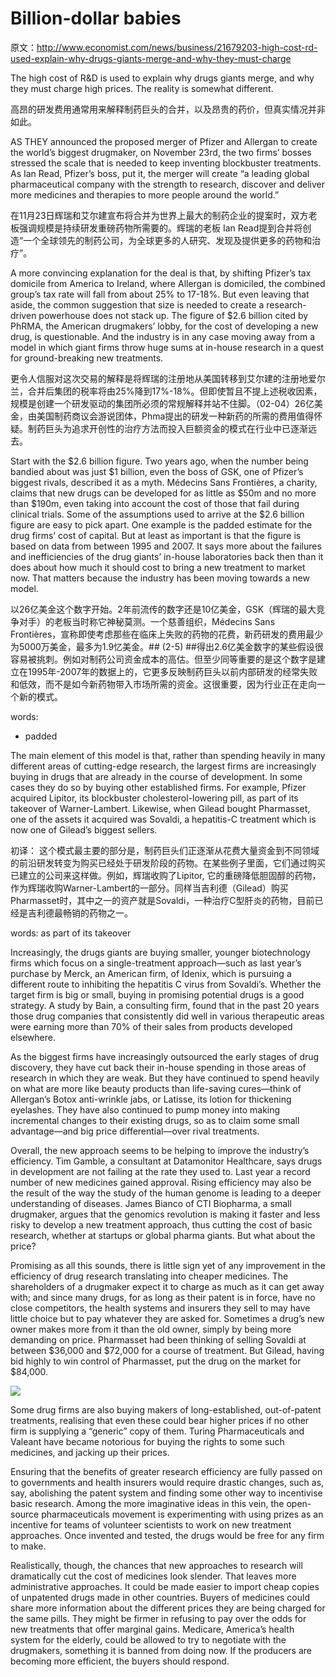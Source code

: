 # Billion-dollar babies
原文：http://www.economist.com/news/business/21679203-high-cost-rd-used-explain-why-drugs-giants-merge-and-why-they-must-charge

The high cost of R&D is used to explain why drugs giants merge, and why they must charge high prices. The reality is somewhat different.

高昂的研发费用通常用来解释制药巨头的合并，以及昂贵的药价，但真实情况并非如此。

AS THEY announced the proposed merger of Pfizer and Allergan to create the world’s biggest drugmaker, on November 23rd, the two firms’ bosses stressed the scale that is needed to keep inventing blockbuster treatments. As Ian Read, Pfizer’s boss, put it, the merger will create “a leading global pharmaceutical company with the strength to research, discover and deliver more medicines and therapies to more people around the world.”

在11月23日辉瑞和艾尔建宣布将合并为世界上最大的制药企业的提案时，双方老板强调规模是持续研发重磅药物所需要的。辉瑞的老板 Ian Read提到合并将创造“一个全球领先的制药公司，为全球更多的人研究、发现及提供更多的药物和治疗”。


A more convincing explanation for the deal is that, by shifting Pfizer’s tax domicile from America to Ireland, where Allergan is domiciled, the combined group’s tax rate will fall from about 25% to 17-18%. But even leaving that aside, the common suggestion that size is needed to create a research-driven powerhouse does not stack up. The figure of $2.6 billion cited by PhRMA, the American drugmakers’ lobby, for the cost of developing a new drug, is questionable. And the industry is in any case moving away from a model in which giant firms throw huge sums at in-house research in a quest for ground-breaking new treatments.

更令人信服对这次交易的解释是将辉瑞的注册地从美国转移到艾尔建的注册地爱尔兰，合并后集团的税率将由25%降到17%-18%。但即使暂且不提上述税收因素，规模是创建一个研发驱动的集团所必须的常规解释并站不住脚。（02-04）26亿美金，由美国制药商议会游说团体，Phma提出的研发一种新药的所需的费用值得怀疑。制药巨头为追求开创性的治疗方法而投入巨额资金的模式在行业中已逐渐远去。

Start with the $2.6 billion figure. Two years ago, when the number being bandied about was just $1 billion, even the boss of GSK, one of Pfizer’s biggest rivals, described it as a myth. Médecins Sans Frontières, a charity, claims that new drugs can be developed for as little as $50m and no more than $190m, even taking into account the cost of those that fail during clinical trials. Some of the assumptions used to arrive at the $2.6 billion figure are easy to pick apart. One example is the padded estimate for the drug firms’ cost of capital. But at least as important is that the figure is based on data from between 1995 and 2007. It says more about the failures and inefficiencies of the drug giants’ in-house laboratories back then than it does about how much it should cost to bring a new treatment to market now. That matters because the industry has been moving towards a new model.

以26亿美金这个数字开始。2年前流传的数字还是10亿美金，GSK（辉瑞的最大竞争对手）的老板当时称它神秘莫测。一个慈善组织，Médecins Sans Frontières，宣称即使考虑那些在临床上失败的药物的花费，新药研发的费用最少为5000万美金，最多为1.9忆美金。## (2-5) ##得出2.6亿美金数字的某些假设很容易被挑刺。例如对制药公司资金成本的高估。但至少同等重要的是这个数字是建立在1995年-2007年的数据上的，它更多反映制药巨头以前内部研发的经常失败和低效，而不是如今新药物带入市场所需的资金。这很重要，因为行业正在走向一个新的模式。

words: 
- padded

The main element of this model is that, rather than spending heavily in many different areas of cutting-edge research, the largest firms are increasingly buying in drugs that are already in the course of development. In some cases they do so by buying other established firms. For example, Pfizer acquired Lipitor, its blockbuster cholesterol-lowering pill, as part of its takeover of Warner-Lambert. Likewise, when Gilead bought Pharmasset, one of the assets it acquired was Sovaldi, a hepatitis-C treatment which is now one of Gilead’s biggest sellers.

初译：
这个模式最主要的部分是，制药巨头们正逐渐从花费大量资金到不同领域的前沿研发转变为购买已经处于研发阶段的药物。在某些例子里面，它们通过购买已建立的公司来这样做。例如，辉瑞收购了Lipitor, 它的重磅降低胆固醇的药物，作为辉瑞收购Warner-Lambert的一部分。同样当吉利德（Gilead）购买Pharmasset时，其中之一的资产就是Sovaldi，一种治疗C型肝炎的药物，目前已经是吉利德最畅销的药物之一。

words:
as part of its takeover


Increasingly, the drugs giants are buying smaller, younger biotechnology firms which focus on a single-treatment approach—such as last year’s purchase by Merck, an American firm, of Idenix, which is pursuing a different route to inhibiting the hepatitis C virus from Sovaldi’s. Whether the target firm is big or small, buying in promising potential drugs is a good strategy. A study by Bain, a consulting firm, found that in the past 20 years those drug companies that consistently did well in various therapeutic areas were earning more than 70% of their sales from products developed elsewhere.

As the biggest firms have increasingly outsourced the early stages of drug discovery, they have cut back their in-house spending in those areas of research in which they are weak. But they have continued to spend heavily on what are more like beauty products than life-saving cures—think of Allergan’s Botox anti-wrinkle jabs, or Latisse, its lotion for thickening eyelashes. They have also continued to pump money into making incremental changes to their existing drugs, so as to claim some small advantage—and big price differential—over rival treatments.

Overall, the new approach seems to be helping to improve the industry’s efficiency. Tim Gamble, a consultant at Datamonitor Healthcare, says drugs in development are not failing at the rate they used to. Last year a record number of new medicines gained approval. Rising efficiency may also be the result of the way the study of the human genome is leading to a deeper understanding of diseases. James Bianco of CTI Biopharma, a small drugmaker, argues that the genomics revolution is making it faster and less risky to develop a new treatment approach, thus cutting the cost of basic research, whether at startups or global pharma giants.
But what about the price?

Promising as all this sounds, there is little sign yet of any improvement in the efficiency of drug research translating into cheaper medicines. The shareholders of a drugmaker expect it to charge as much as it can get away with; and since many drugs, for as long as their patent is in force, have no close competitors, the health systems and insurers they sell to may have little choice but to pay whatever they are asked for. Sometimes a drug’s new owner makes more from it than the old owner, simply by being more demanding on price. Pharmasset had been thinking of selling Sovaldi at between $36,000 and $72,000 for a course of treatment. But Gilead, having bid highly to win control of Pharmasset, put the drug on the market for $84,000.

![](https://img.readitlater.com/i/cdn.static-economist.com/sites/default/files/imagecache/original-size/images/print-edition/20151128_WBC617/RS/w1408.png)

Some drug firms are also buying makers of long-established, out-of-patent treatments, realising that even these could bear higher prices if no other firm is supplying a “generic” copy of them. Turing Pharmaceuticals and Valeant have became notorious for buying the rights to some such medicines, and jacking up their prices.

Ensuring that the benefits of greater research efficiency are fully passed on to governments and health insurers would require drastic changes, such as, say, abolishing the patent system and finding some other way to incentivise basic research. Among the more imaginative ideas in this vein, the open-source pharmaceuticals movement is experimenting with using prizes as an incentive for teams of volunteer scientists to work on new treatment approaches. Once invented and tested, the drugs would be free for any firm to make.

Realistically, though, the chances that new approaches to research will dramatically cut the cost of medicines look slender. That leaves more administrative approaches. It could be made easier to import cheap copies of unpatented drugs made in other countries. Buyers of medicines could share more information about the different prices they are being charged for the same pills. They might be firmer in refusing to pay over the odds for new treatments that offer marginal gains. Medicare, America’s health system for the elderly, could be allowed to try to negotiate with the drugmakers, something it is banned from doing now. If the producers are becoming more efficient, the buyers should respond.
